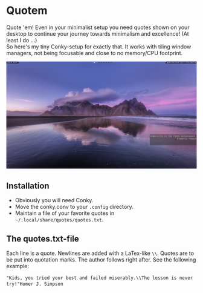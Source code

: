 # Quotem

Quote 'em! Even in your minimalist setup you need quotes shown on your desktop to continue your journey towards minimalism and excellence! (At least I do ...) \
So here's my tiny Conky-setup for exactly that. It works with tiling window managers, not being focusable and close to no memory/CPU footprint.

![Screenshot](images/screenshot.png)

## Installation

- Obviously you will need Conky.
- Move the conky.conv to your ```.config``` directory.
- Maintain a file of your favorite quotes in ```~/.local/share/quotes/quotes.txt```.

## The quotes.txt-file

Each line is a quote.
Newlines are added with a LaTex-like ```\\```.
Quotes are to be put into quotation marks.
The author follows right after.
See the following example:
```
"Kids, you tried your best and failed miserably.\\The lesson is never try!"Homer J. Simpson
```

